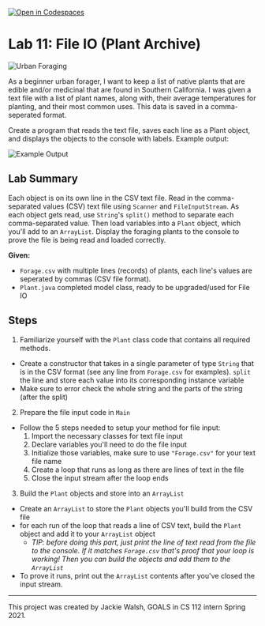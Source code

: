 [![Open in Codespaces](https://classroom.github.com/assets/launch-codespace-2972f46106e565e64193e422d61a12cf1da4916b45550586e14ef0a7c637dd04.svg)](https://classroom.github.com/open-in-codespaces?assignment_repo_id=17381083)
# Lab 11: File IO (Plant Archive)
![Urban Foraging](https://civileats.com/wp-content/uploads/2018/02/180222-urban-foraging-top3.jpg)

As a beginner urban forager, I want to keep a list of native plants that are edible and/or medicinal that are found in Southern California. I was given a text file with a list of plant names, along with, their average temperatures for planting, and their most common uses. This data is saved in a comma-seperated format.

Create a program that reads the text file, saves each line as a Plant object, and displays the objects to the console with labels. Example output:

![Example Output](https://i.ibb.co/hVr9R0p/Example-Output.png)

## Lab Summary
Each object is on its own line in the CSV text file. Read in the comma-separated values (CSV) text file using `Scanner` and `FileInputStream`. As each object gets read, use `String`'s `split()` method to separate each comma-separated value. Then load variables into a `Plant` object, which you'll add to an `ArrayList`. Display the foraging plants to the console to prove the file is being read and loaded correctly.

**Given:**
- `Forage.csv` with multiple lines (records) of plants, each line's values are seperated by commas (CSV file format).
- `Plant.java` completed model class, ready to be upgraded/used for File IO

## Steps
1. Familiarize yourself with the `Plant` class code that contains all required methods.
- Create a constructor that takes in a single parameter of type `String` that is in the CSV format (see any line from `Forage.csv` for examples). `split` the line and store each value into its corresponding instance variable
- Make sure to error check the whole string and the parts of the string (after the split)

2. Prepare the file input code in `Main`
- Follow the 5 steps needed to setup your method for file input:
  1. Import the necessary classes for text file input
  2. Declare variables you'll need to do the file input
  3. Initialize those variables, make sure to use `"Forage.csv"` for your text file name
  4. Create a loop that runs as long as there are lines of text in the file
  5. Close the input stream after the loop ends

3. Build the `Plant` objects and store into an `ArrayList`
- Create an `ArrayList` to store the `Plant` objects you'll build from the CSV file
- for each run of the loop that reads a line of CSV text, build the `Plant` object and add it to your `ArrayList` object
  - *TIP: before doing this part, just print the line of text read from the file to the console. If it matches `Forage.csv` that's proof that your loop is working! Then you can build the objects and add them to the `ArrayList`*
- To prove it runs, print out the `ArrayList` contents after you've closed the input stream.




---
This project was created by Jackie Walsh, GOALS in CS 112 intern Spring 2021.
